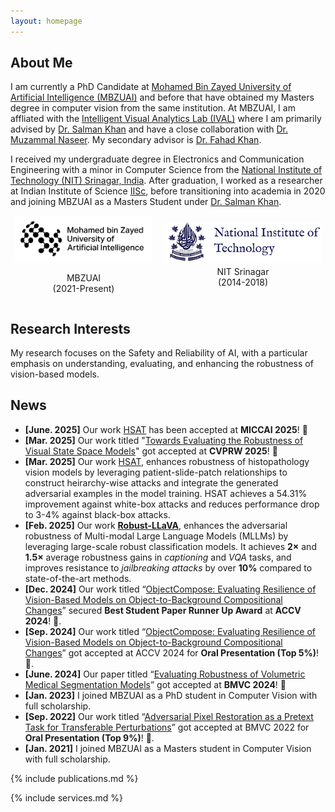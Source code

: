 ```yaml
---
layout: homepage
---
```


## About Me

I am currently a PhD Candidate at [Mohamed Bin Zayed University of Artificial Intelligence (MBZUAI)](http://www.mbzuai.ac.ae) and before that have  obtained my Masters degree in computer vision from the same institution. At MBZUAI, I am affliated with the [Intelligent Visual Analytics Lab (IVAL)](https://www.ival-mbzuai.com/) where I am primarily advised by [Dr. Salman Khan](https://salman-h-khan.github.io/) and have a close collaboration with [Dr. Muzammal Naseer](https://muzammal-naseer.com/). My secondary advisor is [Dr. Fahad Khan](https://sites.google.com/view/fahadkhans/home). 


I received my undergraduate degree in Electronics and Communication Engineering with a minor in Computer Science from the [National Institute of Technology (NIT) Srinagar, India](https://nitsri.ac.in/). 
After graduation, I worked as a researcher at Indian Institute of Science [IISc](https://iisc.ac.in/), before transitioning into academia in 2020 and joining MBZUAI as a Masters Student under [Dr. Salman Khan](https://salman-h-khan.github.io/).


<div style="display: flex; align-items: center; justify-content: center; gap: 20px;">
    <div style="text-align: center;">
        <img src="assets/img/MBZUAI_Logo_EN_Black.jpg" alt="MBZUAI" width="220">
        <p>MBZUAI<br>(2021-Present)</p>
    </div>
    <div style="text-align: center;">
        <img src="assets/img/nit_logo.png" alt="nit" width="250">
       <p style="margin-top: 3px;">NIT Srinagar<br>(2014-2018)</p>
    </div>
</div>



## Research Interests

My research focuses on the Safety and Reliability of AI, with a particular emphasis on understanding, evaluating, and enhancing the robustness of vision-based models.

## News
- **[June. 2025]**  Our work [HSAT](https://arxiv.org/abs/2503.10629) has been accepted at **MICCAI 2025**! 🎉
- **[Mar. 2025]** Our work titled "[Towards Evaluating the Robustness of Visual State Space Models](https://arxiv.org/abs/2406.09407)" got accepted at **CVPRW 2025**! 🎉
- **[Mar. 2025]** Our work [HSAT](https://arxiv.org/abs/2503.10629), enhances robustness of histopathology vision models by leveraging patient-slide-patch relationships to construct heirarchy-wise attacks and integrate the generated adversarial examples in the model training. HSAT achieves a 54.31% improvement against white-box attacks and reduces performance drop to 3-4% against black-box attacks.
- **[Feb. 2025]**   Our work <strong><a href="https://hashmatshadab.github.io/Robust-LLaVA/">Robust-LLaVA</a></strong>, enhances the adversarial robustness of Multi-modal Large Language Models (MLLMs) by leveraging large-scale robust classification models.
              It achieves <strong>2×</strong> and <strong>1.5×</strong> average robustness gains in <em>captioning</em> and <em>VQA</em> tasks, and improves resistance to <em>jailbreaking attacks</em> by over <strong>10%</strong> compared to state-of-the-art methods.
- **[Dec. 2024]** Our work titled “[ObjectCompose: Evaluating Resilience of Vision-Based Models on Object-to-Background Compositional Changes](https://arxiv.org/abs/2403.04701)” secured **Best Student Paper Runner Up Award** at **ACCV 2024**! 🎉.
- **[Sep. 2024]** Our work titled “[ObjectCompose: Evaluating Resilience of Vision-Based Models on Object-to-Background Compositional Changes](https://arxiv.org/abs/2403.04701)” got accepted at ACCV 2024 for **Oral Presentation (Top 5%)**! 🎉.
- **[June. 2024]** Our paper titled “[Evaluating Robustness of Volumetric Medical Segmentation Models](https://arxiv.org/abs/2406.08486)” got accepted at **BMVC 2024**! 🎉
- **[Jan. 2023]** I joined MBZUAI as a PhD student in Computer Vision with full scholarship.
- **[Sep. 2022]** Our work titled “[Adversarial Pixel Restoration as a Pretext Task for Transferable Perturbations](https://arxiv.org/abs/2207.08803)” got accepted at BMVC 2022 for **Oral Presentation (Top 9%)**! 🎉.
- **[Jan. 2021]**  I joined MBZUAI as a Masters student in Computer Vision with full scholarship.

{% include publications.md %}

{% include services.md %}
